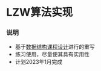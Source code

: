 # LZW算法实现
### 说明

- 基于[数据结构课程设计](https://github.com/SPFA-newbie/data-structure-course-lzw)进行的重写
-  练习使用，尽量使其具有实用性
- 计划2023年1月完成
